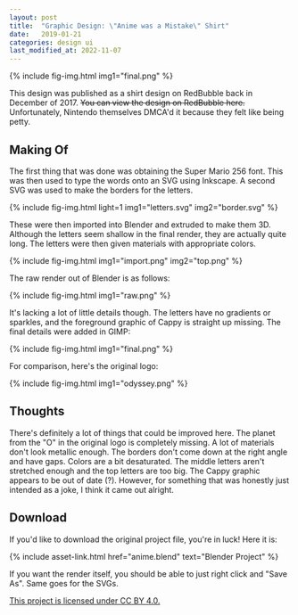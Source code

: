 ```yaml
---
layout: post
title:  "Graphic Design: \"Anime was a Mistake\" Shirt"
date:   2019-01-21
categories: design ui
last_modified_at: 2022-11-07
---
```

{%
    include fig-img.html
    img1="final.png"
%}

This design was published as a shirt design on RedBubble back in December of 2017. ~~You can view the design on RedBubble here.~~ Unfortunately, Nintendo themselves DMCA'd it because they felt like being petty.

## Making Of

The first thing that was done was obtaining the Super Mario 256 font. This was then used to type the words onto an SVG using Inkscape. A second SVG was used to make the borders for the letters.

{%
    include fig-img.html
    light=1
    img1="letters.svg"
    img2="border.svg"
%}

These were then imported into Blender and extruded to make them 3D. Although the letters seem shallow in the final render, they are actually quite long. The letters were then given materials with appropriate colors.

{%
    include fig-img.html
    img1="import.png"
    img2="top.png"
%}

The raw render out of Blender is as follows:

{%
    include fig-img.html
    img1="raw.png"
%}

It's lacking a lot of little details though. The letters have no gradients or sparkles, and the foreground graphic of Cappy is straight up missing. The final details were added in GIMP:

{%
    include fig-img.html
    img1="final.png"
%}

For comparison, here's the original logo:

{%
    include fig-img.html
    img1="odyssey.png"
%}

## Thoughts

There's definitely a lot of things that could be improved here. The planet from the "O" in the original logo is completely missing. A lot of materials don't look metallic enough. The borders don't come down at the right angle and have gaps. Colors are a bit desaturated. The middle letters aren't stretched enough and the top letters are too big. The Cappy graphic appears to be out of date (?). However, for something that was honestly just intended as a joke, I think it came out alright.

## Download

If you'd like to download the original project file, you're in luck! Here it is:

{% 
    include asset-link.html
    href="anime.blend"
    text="Blender Project"
%}

If you want the render itself, you should be able to just right click and "Save As". Same goes for the SVGs.

[This project is licensed under CC BY 4.0.](https://creativecommons.org/licenses/by/4.0/)